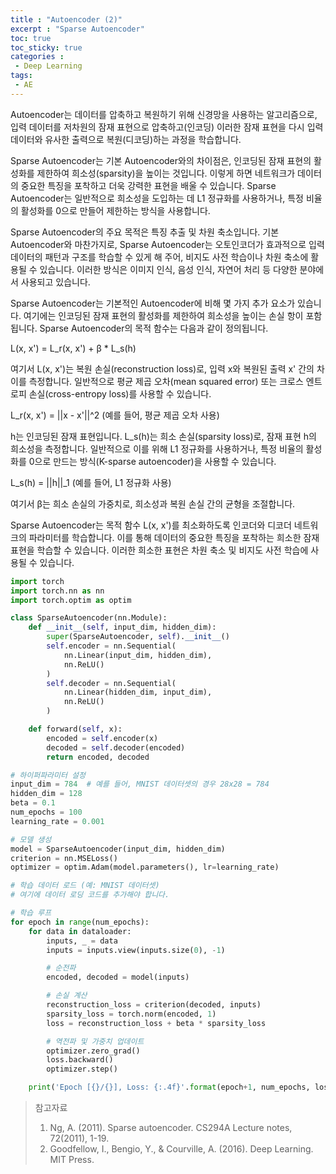```yaml
---
title : "Autoencoder (2)"
excerpt : "Sparse Autoencoder"
toc: true
toc_sticky: true
categories :
 - Deep Learning
tags:
 - AE
---
```






Autoencoder는 데이터를 압축하고 복원하기 위해 신경망을 사용하는 알고리즘으로, 입력 데이터를 저차원의 잠재 표현으로 압축하고(인코딩) 이러한 잠재 표현을 다시 입력 데이터와 유사한 출력으로 복원(디코딩)하는 과정을 학습합니다.

Sparse Autoencoder는 기본 Autoencoder와의 차이점은, 인코딩된 잠재 표현의 활성화를 제한하여 희소성(sparsity)을 높이는 것입니다. 이렇게 하면 네트워크가 데이터의 중요한 특징을 포착하고 더욱 강력한 표현을 배울 수 있습니다. Sparse Autoencoder는 일반적으로 희소성을 도입하는 데 L1 정규화를 사용하거나, 특정 비율의 활성화를 0으로 만들어 제한하는 방식을 사용합니다.

Sparse Autoencoder의 주요 목적은 특징 추출 및 차원 축소입니다. 기본 Autoencoder와 마찬가지로, Sparse Autoencoder는 오토인코더가 효과적으로 입력 데이터의 패턴과 구조를 학습할 수 있게 해 주어, 비지도 사전 학습이나 차원 축소에 활용될 수 있습니다. 이러한 방식은 이미지 인식, 음성 인식, 자연어 처리 등 다양한 분야에서 사용되고 있습니다.

Sparse Autoencoder는 기본적인 Autoencoder에 비해 몇 가지 추가 요소가 있습니다. 여기에는 인코딩된 잠재 표현의 활성화를 제한하여 희소성을 높이는 손실 항이 포함됩니다. Sparse Autoencoder의 목적 함수는 다음과 같이 정의됩니다.

L(x, x') = L_r(x, x') + β * L_s(h)

여기서 L(x, x')는 복원 손실(reconstruction loss)로, 입력 x와 복원된 출력 x' 간의 차이를 측정합니다. 일반적으로 평균 제곱 오차(mean squared error) 또는 크로스 엔트로피 손실(cross-entropy loss)를 사용할 수 있습니다.

L_r(x, x') = ||x - x'||^2 (예를 들어, 평균 제곱 오차 사용)

h는 인코딩된 잠재 표현입니다. L_s(h)는 희소 손실(sparsity loss)로, 잠재 표현 h의 희소성을 측정합니다. 일반적으로 이를 위해 L1 정규화를 사용하거나, 특정 비율의 활성화를 0으로 만드는 방식(K-sparse autoencoder)을 사용할 수 있습니다.

L_s(h) = ||h||_1 (예를 들어, L1 정규화 사용)

여기서 β는 희소 손실의 가중치로, 희소성과 복원 손실 간의 균형을 조절합니다.

Sparse Autoencoder는 목적 함수 L(x, x')를 최소화하도록 인코더와 디코더 네트워크의 파라미터를 학습합니다. 이를 통해 데이터의 중요한 특징을 포착하는 희소한 잠재 표현을 학습할 수 있습니다. 이러한 희소한 표현은 차원 축소 및 비지도 사전 학습에 사용될 수 있습니다.



```python
import torch
import torch.nn as nn
import torch.optim as optim

class SparseAutoencoder(nn.Module):
    def __init__(self, input_dim, hidden_dim):
        super(SparseAutoencoder, self).__init__()
        self.encoder = nn.Sequential(
            nn.Linear(input_dim, hidden_dim),
            nn.ReLU()
        )
        self.decoder = nn.Sequential(
            nn.Linear(hidden_dim, input_dim),
            nn.ReLU()
        )

    def forward(self, x):
        encoded = self.encoder(x)
        decoded = self.decoder(encoded)
        return encoded, decoded

# 하이퍼파라미터 설정
input_dim = 784  # 예를 들어, MNIST 데이터셋의 경우 28x28 = 784
hidden_dim = 128
beta = 0.1
num_epochs = 100
learning_rate = 0.001

# 모델 생성
model = SparseAutoencoder(input_dim, hidden_dim)
criterion = nn.MSELoss()
optimizer = optim.Adam(model.parameters(), lr=learning_rate)

# 학습 데이터 로드 (예: MNIST 데이터셋)
# 여기에 데이터 로딩 코드를 추가해야 합니다.

# 학습 루프
for epoch in range(num_epochs):
    for data in dataloader:
        inputs, _ = data
        inputs = inputs.view(inputs.size(0), -1)

        # 순전파
        encoded, decoded = model(inputs)

        # 손실 계산
        reconstruction_loss = criterion(decoded, inputs)
        sparsity_loss = torch.norm(encoded, 1)
        loss = reconstruction_loss + beta * sparsity_loss

        # 역전파 및 가중치 업데이트
        optimizer.zero_grad()
        loss.backward()
        optimizer.step()

    print('Epoch [{}/{}], Loss: {:.4f}'.format(epoch+1, num_epochs, loss.item()))

```





> 참고자료
>
> 1. Ng, A. (2011). Sparse autoencoder. CS294A Lecture notes, 72(2011), 1-19.
> 2. Goodfellow, I., Bengio, Y., & Courville, A. (2016). Deep Learning. MIT Press.